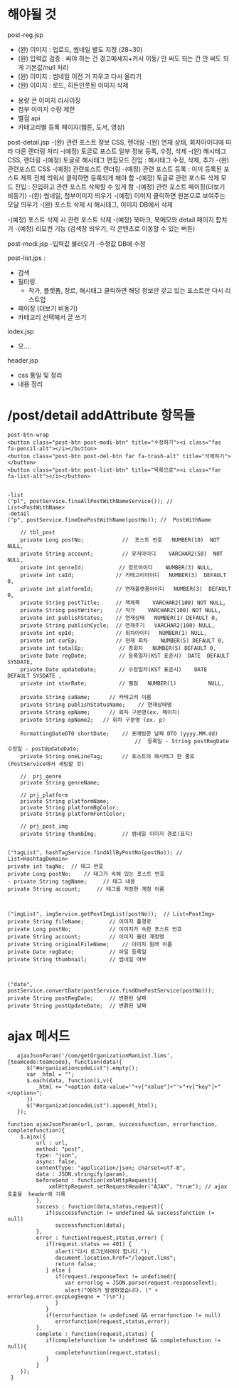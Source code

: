 # 해야될 것
post-reg.jsp
- (완) 이미지 : 업로드, 썸네일 별도 지정 (28~30)
- (완) 입력값 검증 : 써야 하는 건 경고메세지+커서 이동/ 안 써도 되는 건 안 써도 되게 기본값/null 처리
- (완) 이미지 : 썸네일 이전 거 지우고 다시 올리기
- (완) 이미지 : 로드, 히든인풋된 이미지 삭제
+ 용량 큰 이미지 리사이징
+ 첨부 이미지 수량 제한
+ 별점 api
+ 카테고리별 등록 페이지(웹툰, 도서, 영상)

post-detail.jsp
-(완) 관련 포스트 정보 CSS, 랜더링
    -(완) 연재 상태, 회차아이디에 따라 다른 랜더링 처리
    -(예정) 토글로 포스트 일부 정보  등록, 수정, 삭제
-(완) 해시태그 CSS, 랜더링
    -(예정) 토글로 해시태그 편집모드 진입 : 해시태그 수정, 삭제, 추가
-(완) 관련포스트 CSS
   -(예정) 관련포스트 랜더링
   -(예정) 관련 포스트 등록 : 이미 등록된 포스트 제목 전체 띄워서 클릭하면 등록되게 해야 함
   -(예정) 토글로 관련 포스트 삭제 모드 진입 : 진입하고 관련 포스트 삭제할 수 있게 함
   -(예정) 관련 포스트 페이징(더보기 비동기)
-(완) 썸네일, 첨부이미지 띄우기
   -(예정) 이미지 클릭하면 원본으로 보여주는 모달 띄우기
-(완) 포스트 삭제 시 해시태그, 이미지 DB에서 삭제

-(예정) 포스트 삭제 시 관련 포스트 삭제
-(예정) 북마크, 북메모와 detail 페이지 합치기
-(예정) 리모컨 기능 (검색창 띄우기, 각 콘텐츠로 이동할 수 있는 버튼)


post-modi.jsp
-입력값 불러오기
-수정값 DB에 수정


post-list.jps :
- 검색
- 필터링
  - 작가, 플랫폼, 장르, 해시태그 클릭하면 해당 정보만 갖고 있는 포스트만 다시 리스트업
- 페이징 (더보기 비동기)
- 카테고리 선택해서 글 쓰기

index.jsp
- 오....

header.jsp
- css 통일 및 정리
- 내용 정리


# /post/detail addAttribute 항목들
```
post-btn-wrap
<button class="post-btn post-modi-btn" title="수정하기"><i class="fas fa-pencil-alt"></i></button>
<button class="post-btn post-del-btn far fa-trash-alt" title="삭제하기"></button>
<button class="post-btn post-list-btn" title="목록으로"><i class="far fa-list-alt"></i></button>


-list
("pl", postService.finaAllPostWithNameService()); //  List<PostWithName>
-detail
("p", postService.fineOnePostWithName(postNo)); //  PostWithName

    // tbl_post
    private Long postNo;            //  포스트 번호   NUMBER(10)  NOT NULL,
    private String account;         // 유저아이디    VARCHAR2(50)  NOT NULL,
    private int genreId;           // 장르아이디    NUMBER(3) NULL,
    private int caId;             // 카테고리아이디   NUMBER(3)  DEFAULT 0,
    private int platformId;       // 연재플랫폼아이디   NUMBER(3)  DEFAULT 0,
    private String postTitle;     // 책제목    VARCHAR2(100) NOT NULL,
    private String postWriter;    // 작가    VARCHAR2(100) NOT NULL,
    private int publishStatus;    // 연재상태   NUMBER(1) DEFAULT 0,
    private String publishCycle;  // 연재주기   VARCHAR2(100) NULL,
    private int epId;             // 회차아이디   NUMBER(1) NULL,
    private int curEp;            // 현재 회차    NUMBER(5) DEFAULT 0,
    private int totalEp;           // 총회차   NUMBER(5) DEFAULT 0,
    private Date regDate;          // 등록일자(KST 표준시)  DATE  DEFAULT SYSDATE,
    private Date updateDate;       // 수정일자(KST 표준시)    DATE               DEFAULT SYSDATE ,
    private int starRate;          // 별점   NUMBER(1)          NULL,

    private String caName;      // 카테고리 이름
    private String publishStatusName;    // 연재상태명
    private String epName;      // 회차 구분명(ex. 페이지)
    private String epName2;   // 회차 구분명 (ex. p)

    FormattingDateDTO shortDate;    // 포매팅한 날짜 DTO (yyyy.MM.dd)
                                        //  등록일 - String postRegDate 수정일 - postUpdateDate;
    private String oneLineTag;      // 포스트의 해시태그 한 줄로(PostService에서 세팅할 것)

    //  prj_genre
    private String genreName;

    // prj_platform
    private String platformName;
    private String platformBgColor;
    private String platformFontColor;

    // prj_post_img
    private String thumbImg;        // 썸네일 이미지 경로(표지)


("tagList", hashTagService.findAllByPostNo(postNo)); // List<HashtagDomain>
private int tagNo;  // 태그 번호
private Long postNo;    // 태그가 속해 있는 포스트 번호
- private String tagName;     // 태그 내용
private String account;     // 태그를 저장한 계정 이름



("imgList", imgService.getPostImgList(postNo));  // List<PostImg>
private String fileName;        // 이미지 풀경로
private Long postNo;            // 이미지가 속한 포스트 번호
private String account;         // 이미지 올린 계정명
private String originalFileName;    // 이미지 원래 이름
private Date regDate;           // 파일 등록일
private String thumbnail;       // 썸네일 여부



("date", postService.convertDate(postService.findOnePostService(postNo)));
private String postRegDate;		// 변환된 날짜
private String postUpdateDate;	// 변환된 날짜
```


# ajax 메서드
```
   ajaxJsonParam('/com/getOrganizationManList.lims',{teamcode:teamcode}, function(data){
      $("#organizationcodeList").empty();
      var _html = "";
      $.each(data, function(i,v){
         _html += "<option data-value='"+v["value"]+"'>"+v["key"]+"</option>";
      })
      $("#organizationcodeList").append(_html);
   });

function ajaxJsonParam(url, param, successfunction, errorfunction, completefunction){
    $.ajax({
         url : url,
         method: "post",
         type: "json",
         async: false,
         contentType: "application/json; charset=utf-8",
         data : JSON.stringify(param),
         beforeSend : function(xmlHttpRequest){
             xmlHttpRequest.setRequestHeader("AJAX", "true"); // ajax 호출을  header에 기록
         },        
         success : function(data,status,request){
            if(successfunction != undefined && successfunction != null)
               successfunction(data);
         },
         error : function(request,status,error) {
            if(request.status == 401) {
               alert("다시 로그인하여야 합니다.");
               document.location.href="/logout.lims";
               return false;
            } else {
               if(request.responseText != undefined){
                  var errorlog = JSON.parse(request.responseText);
                  alert("에러가 발생하였습니다. (" + errorlog.error.excpLogSeqno + ")\n");
               }
            }
            if(errorfunction != undefined && errorfunction != null)
               errorfunction(request,status,error);
         },
         complete : function(request,status) {
            if(completefunction != undefined && completefunction != null){
               completefunction(request,status);
            }
         }
    });
 }
```
